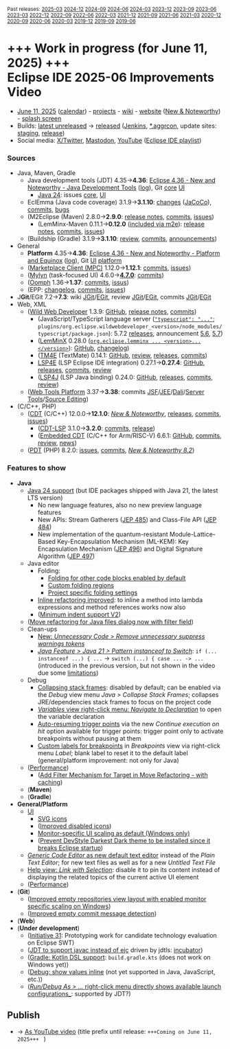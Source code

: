 <sup>Past releases:
[2025-03](https://github.com/howlger/Eclipse-IDE-improvements-videos/tree/2025-03)
[2024-12](https://github.com/howlger/Eclipse-IDE-improvements-videos/tree/2024-12)
[2024-09](https://github.com/howlger/Eclipse-IDE-improvements-videos/tree/2024-09)
[2024-06](https://github.com/howlger/Eclipse-IDE-improvements-videos/tree/2024-06)
[2024-03](https://github.com/howlger/Eclipse-IDE-improvements-videos/tree/2024-03)
[2023-12](https://github.com/howlger/Eclipse-IDE-improvements-videos/tree/2023-12)
[2023-09](https://github.com/howlger/Eclipse-IDE-improvements-videos/tree/2023-09)
[2023-06](https://github.com/howlger/Eclipse-IDE-improvements-videos/tree/2023-06)
[2023-03](https://github.com/howlger/Eclipse-IDE-improvements-videos/tree/2023-03)
[2022-12](https://github.com/howlger/Eclipse-IDE-improvements-videos/tree/2022-12)
[2022-09](https://github.com/howlger/Eclipse-IDE-improvements-videos/tree/2022-09)
[2022-06](https://github.com/howlger/Eclipse-IDE-improvements-videos/tree/2022-06)
[2022-03](https://github.com/howlger/Eclipse-IDE-improvements-videos/tree/2022-03)
[2021-12](https://github.com/howlger/Eclipse-IDE-improvements-videos/tree/2021-12)
[2021-09](https://github.com/howlger/Eclipse-IDE-improvements-videos/tree/2021-09)
[2021-06](https://github.com/howlger/Eclipse-IDE-improvements-videos/tree/2021-06)
[2021-03](https://github.com/howlger/Eclipse-IDE-improvements-videos/tree/2021-03)
[2020-12](https://github.com/howlger/Eclipse-IDE-improvements-videos/tree/2020-12)
[2020-09](https://github.com/howlger/Eclipse-IDE-improvements-videos/tree/2020-09)
[2020-06](https://github.com/howlger/Eclipse-IDE-improvements-videos/tree/2020-06)
[2020-03](https://github.com/howlger/Eclipse-IDE-improvements-videos/tree/2020-03)
[2019-12](https://github.com/howlger/Eclipse-IDE-improvements-videos/tree/2019-12)
[2019-09](https://github.com/howlger/Eclipse-IDE-improvements-videos/tree/2019-09)
[2019-06](https://github.com/howlger/Eclipse-IDE-improvements-videos/tree/2019-06)
</sup>

# +++ Work in progress (for June 11, 2025) +++<br>Eclipse IDE 2025-06 Improvements Video <!--# [Eclipse IDE 2025-06 Improvements Video](https://youtu.be/2p_9unQiSz4) -->

* [June 11, 2025](https://calendar.google.com/calendar/event?eid=NjBjaWZybWpkcDNhZGhuYjE4cWYxNnFkYnIgZ2NoczdubTRudnBtODM3NDY5ZGRqOXRqbGtAZw&ctz=Europe/Berlin) ([calendar](https://calendar.google.com/calendar/embed?src=gchs7nm4nvpm837469ddj9tjlk@group.calendar.google.com&ctz=Europe/Berlin)) - [projects](https://projects.eclipse.org/releases/2025-06) - [wiki](https://github.com/eclipse-simrel/.github/blob/main/wiki/Simultaneous_Release.md) - [website](https://eclipseide.org/) ([New & Noteworthy](https://eclipseide.org/release/noteworthy/)) - [splash screen](https://gitlab.eclipse.org/eclipsefdn/helpdesk/-/issues/5332)
* Builds: [latest unreleased](https://download.eclipse.org/technology/epp/staging/) → [released](https://download.eclipse.org/technology/epp/downloads/release/2025-06/) ([Jenkins](https://ci.eclipse.org/packaging/job/simrel.epp-tycho-build), [*.aggrcon](https://github.com/eclipse-simrel/simrel.build/commits/main), update sites: [staging](https://download.eclipse.org/staging/2025-03), [release](http://download.eclipse.org/releases/2025-06))
* Social media: [X/Twitter](https://x.com/EclipseJavaIDE), [Mastodon](https://mastodon.social/@EclipseFdn), [YouTube](https://www.youtube.com/user/EclipseFdn) ([Eclipse IDE playlist](https://www.youtube.com/playlist?list=PLy7t4z5SYNaSNjL60ofpwVhfA7mOF3Pgk))


### Sources

* Java, Maven, Gradle
    * Java development tools (JDT) 4.35→**4.36**: [Eclipse 4.36 - New and Noteworthy - Java Development Tools](https://www.eclipse.org/eclipse/news/4.36/jdt.php) ([log](https://github.com/eclipse-platform/www.eclipse.org-eclipse/commits/master/news/4.36/jdt.html)), Git [core](https://github.com/eclipse-jdt/eclipse.jdt.core/commits/master) [UI](https://github.com/eclipse-jdt/eclipse.jdt.ui/commits/master)
        * [Java 24](https://jdk.java.net/24/): issues [core](https://github.com/eclipse-jdt/eclipse.jdt.core/milestone/83?closed=1), [UI](https://github.com/eclipse-jdt/eclipse.jdt.ui/milestone/93?closed=1)
    * EclEmma (Java code coverage) 3.1.9→**3.1.10**: [changes](https://www.eclemma.org/changes.html) ([JaCoCo](https://www.jacoco.org/jacoco/trunk/doc/changes.html)), [commits](https://github.com/eclipse/eclemma/commits/master), [bugs](https://bugs.eclipse.org/bugs/buglist.cgi?product=Eclemma&query_format=advanced&order=changeddate%20DESC)
    * (M2Eclipse (Maven) 2.8.0→**2.9.0**: [release notes](https://github.com/eclipse-m2e/m2e-core/blob/master/RELEASE_NOTES.md#290), [commits](https://github.com/eclipse-m2e/m2e-core/compare/2.8.0...2.9.0), [issues](https://github.com/eclipse-m2e/m2e-core/issues?q=is%3Aissue+sort%3Aupdated-desc+is%3Aclosed))
        * (LemMinx-Maven 0.11.1→**0.12.0** ([included via m2e](https://github.com/eclipse-m2e/m2e-core/blob/master/org.eclipse.m2e.editor.lemminx/pom.xml#L48)): [release notes](https://github.com/eclipse/lemminx-maven/releases/tag/0.12.0), [commits](https://github.com/eclipse/lemminx-maven/compare/0.11.1...0.12.0), [issues](https://github.com/eclipse/lemminx-maven/issues?q=is%3Aissue+sort%3Aupdated-desc+is%3Aclosed))
    * (Buildship (Gradle) 3.1.9→**3.1.10**: [review](https://projects.eclipse.org/projects/tools.buildship/releases/3.1.10), [commits](https://github.com/eclipse/buildship/commits/master), [announcements](https://discuss.gradle.org/tag/buildship-release))
* General
    * **Platform** 4.35→**4.36**: [Eclipse 4.36 - New and Noteworthy - Platform and Equinox](https://www.eclipse.org/eclipse/news/4.36/platform.php) ([log](https://github.com/eclipse-platform/www.eclipse.org-eclipse/commits/master/news/4.36/platform.html)), Git [UI](https://github.com/eclipse-platform/eclipse.platform.ui/commits/master) [platform](https://github.com/eclipse-platform/eclipse.platform/commits/master)
    * ([Marketplace Client (MPC)](https://projects.eclipse.org/projects/technology.packaging.mpc) 1.12.0→**1.12.1**: [commits](https://github.com/eclipse-mpc/epp.mpc/commits/master), [issues](https://github.com/eclipse-mpc/epp.mpc/issues))
    * ([Mylyn](https://projects.eclipse.org/projects/tools.mylyn) (task-focused UI) 4.6.0→[**4.7.0**](https://github.com/eclipse-mylyn/org.eclipse.mylyn/milestone/10?closed=1): [commits](https://github.com/eclipse-mylyn/org.eclipse.mylyn/commits/main))
    * ([Oomph](https://projects.eclipse.org/projects/tools.oomph) 1.36→**1.37**: [commits](https://github.com/eclipse-oomph/oomph/commits/master), [issus](https://github.com/eclipse-oomph/oomph/issues?q=is%3Aissue+is%3Aclosed+sort%3Aupdated-desc))
    * (EPP: [changelog](https://github.com/eclipse-packaging/packages/blob/master/CHANGELOG.md#2025-06), [commits](https://github.com/eclipse-packaging/packages/commits/master), [issues](https://github.com/eclipse-packaging/packages/issues))
* J**Git**/EGit 7.2→**7.3**: wiki [JGit](https://github.com/eclipse-jgit/jgit/wiki/New-and-Noteworthy)/[EGit](https://github.com/eclipse-egit/egit/wiki/New-and-Noteworthy), review [JGit](https://projects.eclipse.org/projects/technology.jgit/releases/7.3.0)/[EGit](https://projects.eclipse.org/projects/technology.egit/releases/7.3.0), commits [JGit](https://github.com/eclipse-jgit/jgit/commits/master)/[EGit](https://github.com/eclipse-egit/egit/commits/master)
* Web, XML
    * ([Wild Web Developer](https://projects.eclipse.org/projects/tools.wildwebdeveloper) 1.3.9: [GitHub](https://github.com/eclipse-wildwebdeveloper/wildwebdeveloper), [release notes](https://github.com/eclipse-wildwebdeveloper/wildwebdeveloper/blob/master/RELEASE_NOTES.md#139), [commits](https://github.com/eclipse-wildwebdeveloper/wildwebdeveloper/compare/1.3.7...1.3.9))
        * (JavaScript/TypeScript language server ([`"typescript": "..."`](https://github.com/eclipse-wildwebdeveloper/wildwebdeveloper/blob/master/org.eclipse.wildwebdeveloper/package.json#L5); `plugins/org.eclipse.wildwebdeveloper_<version>/node_modules/typescript/package.json`): 5.7.2 [releases](https://github.com/microsoft/TypeScript/releases), announcement [5.6](https://devblogs.microsoft.com/typescript/announcing-typescript-5-6), [5.7](https://devblogs.microsoft.com/typescript/announcing-typescript-5-7))
        * ([LemMinX](https://projects.eclipse.org/projects/technology.lemminx) 0.28.0 ([`org.eclipse.lemminx ... <version>...</version>`](https://github.com/eclipse-wildwebdeveloper/wildwebdeveloper/blob/master/target-platform/target-platform.target#L60-L64)): [GitHub](https://github.com/eclipse/lemminx), [changelog](https://github.com/eclipse/lemminx/blob/main/CHANGELOG.md#0280-may-27-2024))
        * ([TM4E](https://projects.eclipse.org/projects/technology.tm4e) (TextMate) 0.14.1: [GitHub](https://github.com/eclipse/tm4e), [review](https://projects.eclipse.org/projects/technology.tm4e/releases/0.14.1), [releases](https://github.com/eclipse/tm4e/releases), [commits](https://github.com/eclipse/tm4e/compare/0.14.0...0.14.1))
        * [LSP4E](https://projects.eclipse.org/projects/technology.lsp4e) (LSP Eclipse IDE integration) 0.27.1→**0.27.4**: [GitHub](https://github.com/eclipse/lsp4e), [releases](https://github.com/eclipse/lsp4e/releases), [commits](https://github.com/eclipse/lsp4e/compare/0.27.1...0.27.4), [review](https://projects.eclipse.org/projects/technology.lsp4e/releases/0.27.4)
        * ([LSP4J](https://projects.eclipse.org/projects/technology.lsp4j) (LSP Java binding) 0.24.0: [GitHub](https://github.com/eclipse/lsp4j), [releases](https://github.com/eclipse/lsp4j/releases), [commits](https://github.com/eclipse/lsp4j/compare/v0.23.1...v0.24.0), [review](https://projects.eclipse.org/projects/technology.lsp4j))
    * ([Web Tools Platform](https://projects.eclipse.org/projects/webtools) 3.37→**3.38**: commits [JSF](https://github.com/eclipse-jsf/webtools.jsf/commits/master/)/[JEE](https://github.com/eclipse-jeetools/webtools.javaee/commits/master/)/[Dali](https://github.com/eclipse-dali/webtools.dali/commits/master/)/[Server Tools](https://github.com/eclipse-servertools/servertools/commits/master/)/[Source Editing](https://github.com/eclipse-sourceediting/sourceediting/commits/master/))
 * (C/C++, PHP)
     * ([CDT](https://projects.eclipse.org/projects/tools.cdt) (C/C++) 12.0.0→**12.1.0**: [_New & Noteworthy_](https://github.com/eclipse-cdt/cdt/blob/main/NewAndNoteworthy/CDT-12.1.md), [releases](https://github.com/eclipse-cdt/cdt/releases), [commits](https://github.com/eclipse-cdt/cdt/compare/CDT_11_6_0...CDT_11_6_1), [issues](https://github.com/eclipse-cdt/cdt/issues?q=is%3Aissue+sort%3Aupdated-desc))
        * ([CDT-LSP](https://github.com/eclipse-cdt/cdt-lsp) 3.1.0→**3.2.0**: [commits](https://github.com/eclipse-cdt/cdt-lsp/commits/main/), [release](https://github.com/eclipse-cdt/cdt-lsp/releases/tag/CDT_LSP_3_0_0))
        * ([Embedded CDT](https://projects.eclipse.org/projects/iot.embed-cdt) (C/C++ for Arm/RISC-V) 6.6.1: [GitHub](https://github.com/eclipse-embed-cdt/eclipse-plugins), [commits](https://github.com/eclipse-embed-cdt/eclipse-plugins/compare/v6.6.0...v6.6.1), [review](https://projects.eclipse.org/projects/iot.embed-cdt/releases/6.6.1), [news](https://eclipse-embed-cdt.github.io/news/))
    * ([PDT](https://projects.eclipse.org/projects/tools.pdt) (PHP) 8.2.0: [issues](https://github.com/eclipse/pdt/issues?q=is%3Aissue+sort%3Aupdated-asc), [commits](https://github.com/eclipse/pdt/commits/master), [_New & Noteworthy 8.2_](https://github.com/eclipse-pdt/pdt/wiki/NewIn82))


### Features to show

 * **Java<!-- [📽️](https://youtu.be/2p_9unQiSz4?t=17)-->**
     * [Java 24 support](https://eclipse.dev/eclipse/markdown/?f=news/4.36/jdt.md#java-compiler) (but IDE packages shipped with Java 21, the latest LTS version)
        * No new language features, also no new preview language features
        * New APIs: Stream Gatherers ([JEP 485](https://openjdk.org/jeps/485)) and Class-File API ([JEP 484](https://openjdk.org/jeps/484))
        * New implementation of the quantum-resistant Module-Lattice-Based Key-Encapsulation Mechanism (ML-KEM): Key Encapsulation Mechanism ([JEP 496](https://openjdk.org/jeps/496)) and Digital Signature Algorithm ([JEP 497](https://openjdk.org/jeps/497))
     * Java editor
        * Folding:
           * [Folding for other code blocks enabled by default](https://eclipse.dev/eclipse/markdown/?f=news/4.36/jdt.md#new-folding-mechanism-as-default)
           * [Custom folding regions](https://eclipse.dev/eclipse/markdown/?f=news/4.36/jdt.md#custom-folding-regions)
           * [Project specific folding settings](https://eclipse.dev/eclipse/markdown/?f=news/4.36/jdt.md#project-properties-page-for-folding)
        * [Inline refactoring improved](https://eclipse.dev/eclipse/markdown/?f=news/4.36/jdt.md#inliner-improvements-for-lambdas): to inline a method into lambda expressions and method references works now also
        * ([Minimum indent support V2](https://github.com/eclipse-jdt/eclipse.jdt.core/pull/3795))
     * ([Move refactoring for Java files dialog now with filter field](https://github.com/eclipse-jdt/eclipse.jdt.ui/pull/2034))
     * Clean-ups
         * [New: _Unnecessary Code > Remove unnecessary suppress warnings tokens_](https://eclipse.dev/eclipse/markdown/?f=news/4.36/jdt.md#unnecessary-suppresswarnings-clean-up)
         * [_Java Feature > Java 21 > Pattern instanceof to Switch_](https://eclipse.dev/eclipse/markdown/?f=news/4.36/jdt.md#improved-pattern-instanceof-to-switch-clean-up): `if (... instanceof ...) { ...` → `switch (...) { case ... -> ...` (introduced in the previous version, but not shown in the video due some [limitations](https://github.com/eclipse-jdt/eclipse.jdt.ui/issues/2066))
     * Debug
        * [Collapsing stack frames](https://eclipse.dev/eclipse/markdown/?f=news/4.36/jdt.md#collapsing-stack-frames): disabled by default; can be enabled via the _Debug_ view menu _Java > Collapse Stack Frames_; collapses JRE/dependencies stack frames to focus on the project code
        * [_Variables_ view right-click menu: _Navigate to Declaration_](https://eclipse.dev/eclipse/markdown/?f=news/4.36/jdt.md#navigate-to-variable-declaration) to open the variable declaration
        * [Auto-resuming trigger points](https://eclipse.dev/eclipse/markdown/?f=news/4.36/jdt.md#auto-resuming-trigger-points) via the new _Continue execution on hit_ option available for trigger points: trigger point only to activate breakpoints without pausing at them
        * [Custom labels for breakpoints](https://eclipse.dev/eclipse/markdown/?f=news/4.36/platform.md#custom-labels-for-breakpoints) in _Breakpoints_ view via right-click menu _Label_; blank label to reset it to the default label (general/platform improvement: not only for Java)
     * ([Performance](https://github.com/search?utf8=%E2%9C%93&q=performance+OR+speed+OR+faster+org%3Aeclipse-jdt+committer-date%3A2025-03-05..2025-06-10&s=committer-date&o=desc&type=Commits))
         * ([Add Filter Mechanism for Target in Move Refactoring - with caching](https://github.com/eclipse-jdt/eclipse.jdt.ui/pull/2034))
     * (**Maven<!-- [📽️](https://youtu.be/2p_9unQiSz4?t=242)-->**)
     * (**Gradle<!-- [📽️](https://youtu.be/2p_9unQiSz4?t=311)-->**)
 * **General/Platform<!-- [📽️](https://youtu.be/2p_9unQiSz4?t=337)-->**
     * [UI](https://github.com/search?utf8=%E2%9C%93&q=dark+OR+light+OR+theme+OR+layout+org%3Aeclipse-platform+org%3Aeclipse-jdt+committer-date%3A2025-03-05..2025-06-10&s=committer-date&type=Commits)
        * [SVG icons](https://eclipse.dev/eclipse/markdown/?f=news/4.36/platform.md#support-for-svg-images)
        * ([Improved disabled icons](https://eclipse.dev/eclipse/markdown/?f=news/4.36/platform.md#improved-disabled-icons-generation))
        * [Monitor-specific UI scaling as default (Windows only)](https://eclipse.dev/eclipse/markdown/?f=news/4.36/platform.md#monitor-specific-ui-scaling-as-default-windows-only)
        * ([Prevent DevStyle Darkest Dark theme to be installed since it breaks Eclipse startup](https://github.com/eclipse-platform/eclipse.platform.ui/commit/84a34136650232cae539f9519ac6f4ea5b08d2cd))
     * [_Generic Code Editor_ as new default text editor](https://github.com/eclipse-platform/eclipse.platform.ui/commit/9d52b26c3f3d22eb91754ce673043227e5ce9318) instead of the _Plain Text Editor_; for new text files as well as for a new _Untitled Text File_
     * [Help view: _Link with Selection_](https://github.com/eclipse-platform/eclipse.platform/issues/1874): disable it to pin its content instead of displaying the related topics of the current active UI element
     * ([Performance](https://github.com/search?utf8=%E2%9C%93&q=performance+OR+speed+OR+fast+OR+faster+OR+slow+org%3Aeclipse-platform+committer-date%3A2025-03-05..2025-06-10&s=committer-date&o=desc&type=Commits))
 * (**Git<!-- [📽️](https://youtu.be/2p_9unQiSz4?t=000)-->**)
     * ([Improved empty repositories view layout with enabled monitor specific scaling on Windows](https://github.com/eclipse-egit/egit/commit/9a77ad7a13bb5cb04b07cceec009410e1805f4a9))
     * ([Improved empty commit message detection](https://github.com/eclipse-egit/egit/commit/c0f2434f81d2c7755a7017e74d0dc1ce96b58309))
 * (**Web<!-- [📽️](https://youtu.be/2p_9unQiSz4?t=470)-->**)
 * (**Under development**)
    * ([Initiative 31](https://github.com/swt-initiative31/): Prototyping work for candidate technology evaluation on Eclipse SWT)
    * ([JDT to support javac instead of ejc](https://www.eclipse.org/lists/jdt-dev/msg02333.html) driven by jdtls: [incubator](https://github.com/eclipse-jdtls/eclipse-jdt-core-incubator/labels/javac))
    * ([Gradle: Kotlin DSL support](https://github.com/eclipse/buildship/pull/1259): `build.gradle.kts` (does not work on Windows yet))
    * ([Debug: show values inline](https://www.eclipse.org/eclipse/news/4.23/platform.php#inline-debug-values) (not yet supported in Java, JavaScript, etc.))
    * ([_Run/Debug As > ..._ right-click menu directly shows available launch configurations_](https://www.eclipse.org/eclipse/news/4.28/platform.php#launch-debug-shortcuts-expanded): supported by JDT?)


## Publish
* → [As YouTube video](https://www.youtube.com/playlist?list=PLnh_8hTD4yvnhXSttuewEKgKkmlIj_ND-) (title prefix until release: `+++Coming on June 11, 2025+++ ` )
